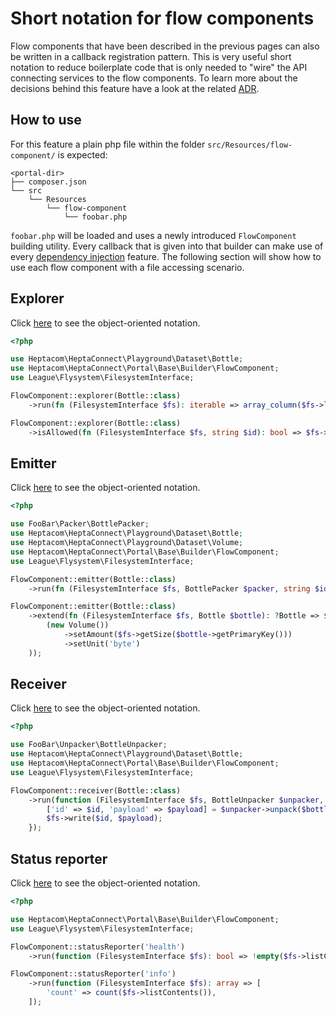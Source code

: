 # Short notation for flow components

Flow components that have been described in the previous pages can also be written in a callback registration pattern.
This is very useful short notation to reduce boilerplate code that is only needed to "wire" the API connecting services to the flow components.
To learn more about the decisions behind this feature have a look at the related [ADR](../adr/2021-06-17-flow-component-short-notation.md).


## How to use

For this feature a plain php file within the folder `src/Resources/flow-component/` is expected:

```
<portal-dir>
├── composer.json
└── src
    └── Resources
        └── flow-component
            └── foobar.php
```

`foobar.php` will be loaded and uses a newly introduced `FlowComponent` building utility.
Every callback that is given into that builder can make use of every [dependency injection](./015-dependency-injection.md) feature.
The following section will show how to use each flow component with a file accessing scenario. 


## Explorer

Click [here](./002-explorer.md) to see the object-oriented notation.

```php
<?php

use Heptacom\HeptaConnect\Playground\Dataset\Bottle;
use Heptacom\HeptaConnect\Portal\Base\Builder\FlowComponent;
use League\Flysystem\FilesystemInterface;

FlowComponent::explorer(Bottle::class)
    ->run(fn (FilesystemInterface $fs): iterable => array_column($fs->listContents(), 'path'));

FlowComponent::explorer(Bottle::class)
    ->isAllowed(fn (FilesystemInterface $fs, string $id): bool => $fs->getSize($id) > 0);
```


## Emitter

Click [here](./003-emitter.md) to see the object-oriented notation.

```php
<?php

use FooBar\Packer\BottlePacker;
use Heptacom\HeptaConnect\Playground\Dataset\Bottle;
use Heptacom\HeptaConnect\Playground\Dataset\Volume;
use Heptacom\HeptaConnect\Portal\Base\Builder\FlowComponent;
use League\Flysystem\FilesystemInterface;

FlowComponent::emitter(Bottle::class)
    ->run(fn (FilesystemInterface $fs, BottlePacker $packer, string $id): ?Bottle => $packer->pack($fs->read($id) ?: null));

FlowComponent::emitter(Bottle::class)
    ->extend(fn (FilesystemInterface $fs, Bottle $bottle): ?Bottle => $bottle->setCapacity(
        (new Volume())
            ->setAmount($fs->getSize($bottle->getPrimaryKey()))
            ->setUnit('byte')
    ));
```


## Receiver

Click [here](./004-receiver.md) to see the object-oriented notation.

```php
<?php

use FooBar\Unpacker\BottleUnpacker;
use Heptacom\HeptaConnect\Playground\Dataset\Bottle;
use Heptacom\HeptaConnect\Portal\Base\Builder\FlowComponent;
use League\Flysystem\FilesystemInterface;

FlowComponent::receiver(Bottle::class)
    ->run(function (FilesystemInterface $fs, BottleUnpacker $unpacker, Bottle $bottle): void {    
        ['id' => $id, 'payload' => $payload] = $unpacker->unpack($bottle);
        $fs->write($id, $payload);
    });
```


## Status reporter

Click [here](./009-status-reporting.md) to see the object-oriented notation.

```php
<?php

use Heptacom\HeptaConnect\Portal\Base\Builder\FlowComponent;
use League\Flysystem\FilesystemInterface;

FlowComponent::statusReporter('health')
    ->run(function (FilesystemInterface $fs): bool => !empty($fs->listContents()));

FlowComponent::statusReporter('info')
    ->run(function (FilesystemInterface $fs): array => [
        'count' => count($fs->listContents()),
    ]);
```
